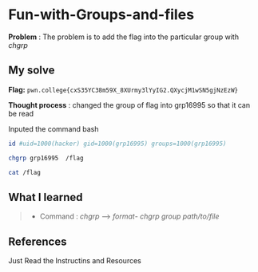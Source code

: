 
# Fun-with-Groups-and-files

**Problem** : The problem is to add the flag into the particular group with *chgrp*
## My solve

**Flag:** `pwn.college{cxS35YC38m59X_8XUrmy3lYyIG2.QXycjM1wSN5gjNzEzW}`

**Thought process** :  changed the group of flag into grp16995 so that it can be read

Inputed the command
bash
```bash
id #uid=1000(hacker) gid=1000(grp16995) groups=1000(grp16995)

chgrp grp16995  /flag 

cat /flag

```


## What I learned
> * Command : *chgrp* --> *format*- *chgrp group path/to/file* 
## References 
Just Read the Instructins and Resources
